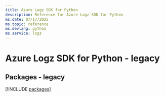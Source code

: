 ```yaml
---
title: Azure Logz SDK for Python
description: Reference for Azure Logz SDK for Python
ms.date: 07/17/2025
ms.topic: reference
ms.devlang: python
ms.service: logz
---
```

# Azure Logz SDK for Python - legacy
## Packages - legacy
[!INCLUDE [packages](logz-index.md)]